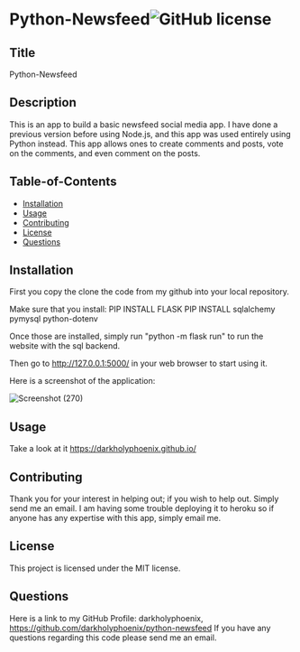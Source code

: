 # Python-Newsfeed![GitHub license](https://img.shields.io/badge/license-MIT-blue.svg)

## Title
  Python-Newsfeed

## Description
This is an app to build a basic newsfeed social media app. I have done a previous version before using Node.js, and this app was used entirely using Python instead. This app allows ones to create comments and posts, vote on the comments, and even comment on the posts.

## Table-of-Contents

* [Installation](#installation)
* [Usage](#usage)
* [Contributing](#contributing)
* [License](#license)
* [Questions](#questions)


## Installation
First you copy the clone the code from my github into your local repository.

Make sure that you install:
 PIP INSTALL FLASK
 PIP INSTALL sqlalchemy pymysql python-dotenv

 Once those are installed, simply run "python -m flask run" to run the website with the sql backend.

 Then go to http://127.0.0.1:5000/ in your web browser to start using it.



Here is a screenshot of the application:

![Screenshot (270)](https://user-images.githubusercontent.com/47751469/144986678-90ed6c7e-2c51-4b5b-b650-285b930e7b61.png)



## Usage
Take a look at it https://darkholyphoenix.github.io/


## Contributing
Thank you for your interest in helping out; if you wish to help out. Simply send me an email. I am having some trouble deploying it to heroku so if anyone has any expertise with this app, simply email me.

## License
This project is licensed under the MIT license. 


## Questions
Here is a link to my GitHub Profile: darkholyphoenix, https://github.com/darkholyphoenix/python-newsfeed
  If you have any questions regarding this code please send me an email.
